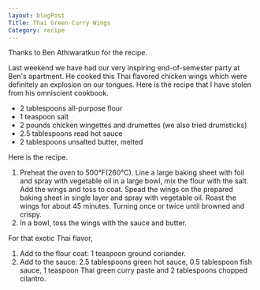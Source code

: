 ```yaml
---
layout: blogPost
Title: Thai Green Curry Wings
Category: recipe
---
```


Thanks to Ben Athiwaratkun for the recipe. 

Last weekend we have had our very inspiring end-of-semester party at Ben's apartment. He cooked this Thai flavored chicken wings which were definitely an explosion on our tongues. Here is the recipe that I have stolen from his omniscient cookbook. 

- 2 tablespoons all-purpose flour  
- 1 teaspoon salt  
- 2 pounds chicken wingettes and drumettes (we also tried drumsticks)  
- 2.5 tablespoons read hot sauce  
- 2 tablespoons unsalted butter, melted  

Here is the recipe.

1. Preheat the oven to 500&deg;F(260&deg;C). Line a large baking sheet with foil and spray with vegetable oil in a large bowl, mix the flour with the salt. Add the wings and toss to coat. Spead the wings on the prepared baking sheet in single layer and spray with vegetable oil. Roast the wings for about 45 minutes. Turning once or twice until browned and crispy.  
2. In a bowl, toss the wings with the sauce and butter.

For that exotic Thai flavor, 

1. Add to the flour coat: 1 teaspoon ground coriander.  
2. Add to the sauce: 2.5 tablespoons green hot sauce, 0.5 tablespoon fish sauce, 1 teaspoon Thai green curry paste and 2 tablespoons chopped cilantro.







